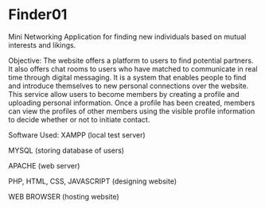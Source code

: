 # Finder01
Mini Networking Application for finding new individuals based on mutual interests and likings.

Objective:
The website offers a platform to users to find potential partners. It also offers chat rooms to users who have matched to communicate in real time through digital messaging. 
It is a system that enables people to find and introduce themselves to new personal connections over the website.
This service allow users to become members by creating a profile and uploading personal information. Once a profile has been created, members can view the profiles of other members using the visible profile information to decide whether or not to initiate contact.


Software Used:
XAMPP (local test server)

MYSQL (storing database of users)

APACHE (web server)

PHP, HTML, CSS, JAVASCRIPT (designing website)

WEB BROWSER (hosting website)
